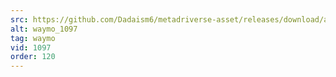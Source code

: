 ```yaml
---
src: https://github.com/Dadaism6/metadriverse-asset/releases/download/assetsv1.0.3/waymo_1097.mp4
alt: waymo_1097
tag: waymo
vid: 1097
order: 120
---
```

